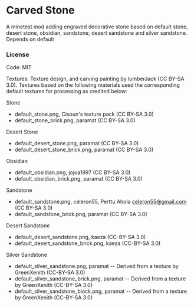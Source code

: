 # Carved Stone

A minetest mod adding engraved decorative stone based on default stone, desert stone, obsidian, sandstone, desert sandstone and silver sandstone. Depends on default

### License
Code: MIT

Textures: Texture design, and carving painting by lumberJack (CC BY-SA 3.0). Textures based on the following materials used the corresponding default textures for processing as credited below:
        
Stone
- default_stone.png, Cisoun's texture pack (CC BY-SA 3.0) 
- default_stone_brick.png, paramat (CC BY-SA 3.0)
    
Desert Stone
- default_desert_stone.png, paramat (CC BY-SA 3.0)
- default_desert_stone_brick.png, paramat (CC BY-SA 3.0)

Obsidian
- default_obsidian.png, jojoa1997 (CC BY-SA 3.0)
- default_obsidian_brick.png, paramat (CC BY-SA 3.0)

Sandstone
- default_sandstone.png, celeron55, Perttu Ahola <celeron55@gmail.com> (CC BY-SA 3.0)
- default_sandstone_brick.png, paramat (CC BY-SA 3.0)

Desert Sandstone
- default_desert_sandstone.png, kaeza (CC-BY-SA 3.0)
- default_desert_sandstone_brick.png, kaeza (CC-BY-SA 3.0)

Silver Sandstone
- default_silver_sandstone.png, paramat -- Derived from a texture by GreenXenith (CC-BY-SA 3.0)
- default_silver_sandstone_brick.png, paramat -- Derived from a texture by GreenXenith (CC-BY-SA 3.0)
- default_silver_sandstone_block.png, paramat -- Derived from a texture by GreenXenith (CC-BY-SA 3.0)
